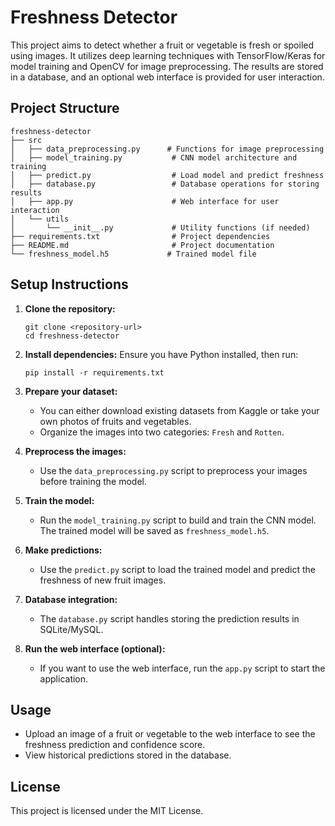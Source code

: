 # Freshness Detector

This project aims to detect whether a fruit or vegetable is fresh or spoiled using images. It utilizes deep learning techniques with TensorFlow/Keras for model training and OpenCV for image preprocessing. The results are stored in a database, and an optional web interface is provided for user interaction.

## Project Structure

```
freshness-detector
├── src
│   ├── data_preprocessing.py      # Functions for image preprocessing
│   ├── model_training.py           # CNN model architecture and training
│   ├── predict.py                  # Load model and predict freshness
│   ├── database.py                 # Database operations for storing results
│   ├── app.py                      # Web interface for user interaction
│   └── utils
│       └── __init__.py             # Utility functions (if needed)
├── requirements.txt                # Project dependencies
├── README.md                       # Project documentation
└── freshness_model.h5             # Trained model file
```

## Setup Instructions

1. **Clone the repository:**
   ```
   git clone <repository-url>
   cd freshness-detector
   ```

2. **Install dependencies:**
   Ensure you have Python installed, then run:
   ```
   pip install -r requirements.txt
   ```

3. **Prepare your dataset:**
   - You can either download existing datasets from Kaggle or take your own photos of fruits and vegetables.
   - Organize the images into two categories: `Fresh` and `Rotten`.

4. **Preprocess the images:**
   - Use the `data_preprocessing.py` script to preprocess your images before training the model.

5. **Train the model:**
   - Run the `model_training.py` script to build and train the CNN model. The trained model will be saved as `freshness_model.h5`.

6. **Make predictions:**
   - Use the `predict.py` script to load the trained model and predict the freshness of new fruit images.

7. **Database integration:**
   - The `database.py` script handles storing the prediction results in SQLite/MySQL.

8. **Run the web interface (optional):**
   - If you want to use the web interface, run the `app.py` script to start the application.

## Usage

- Upload an image of a fruit or vegetable to the web interface to see the freshness prediction and confidence score.
- View historical predictions stored in the database.

## License

This project is licensed under the MIT License.